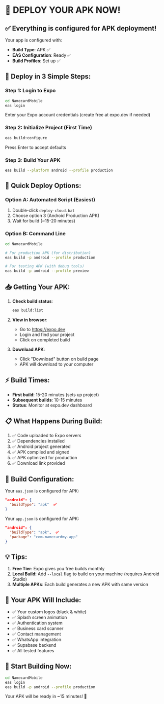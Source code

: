 # 🚀 DEPLOY YOUR APK NOW!

## ✅ Everything is configured for APK deployment!

Your app is configured with:
- **Build Type**: APK ✅
- **EAS Configuration**: Ready ✅
- **Build Profiles**: Set up ✅

## 📱 Deploy in 3 Simple Steps:

### Step 1: Login to Expo
```bash
cd NamecardMobile
eas login
```
Enter your Expo account credentials (create free at expo.dev if needed)

### Step 2: Initialize Project (First Time)
```bash
eas build:configure
```
Press Enter to accept defaults

### Step 3: Build Your APK
```bash
eas build --platform android --profile production
```

## 🎯 Quick Deploy Options:

### Option A: Automated Script (Easiest)
1. Double-click `deploy-cloud.bat`
2. Choose option 3 (Android Production APK)
3. Wait for build (~15-20 minutes)

### Option B: Command Line
```bash
cd NamecardMobile

# For production APK (for distribution)
eas build -p android --profile production

# For testing APK (with debug tools)
eas build -p android --profile preview
```

## 📥 Getting Your APK:

1. **Check build status**:
   ```bash
   eas build:list
   ```

2. **View in browser**:
   - Go to https://expo.dev
   - Login and find your project
   - Click on completed build

3. **Download APK**:
   - Click "Download" button on build page
   - APK will download to your computer

## ⚡ Build Times:
- **First build**: 15-20 minutes (sets up project)
- **Subsequent builds**: 10-15 minutes
- **Status**: Monitor at expo.dev dashboard

## 📋 What Happens During Build:

1. ✅ Code uploaded to Expo servers
2. ✅ Dependencies installed
3. ✅ Android project generated
4. ✅ APK compiled and signed
5. ✅ APK optimized for production
6. ✅ Download link provided

## 🔑 Build Configuration:

Your `eas.json` is configured for APK:
```json
"android": {
  "buildType": "apk"  ✅
}
```

Your `app.json` is configured for APK:
```json
"android": {
  "buildType": "apk",  ✅
  "package": "com.namecardmy.app"
}
```

## 💡 Tips:

1. **Free Tier**: Expo gives you free builds monthly
2. **Local Build**: Add `--local` flag to build on your machine (requires Android Studio)
3. **Multiple APKs**: Each build generates a new APK with same version

## 🎉 Your APK Will Include:

- ✅ Your custom logos (black & white)
- ✅ Splash screen animation
- ✅ Authentication system
- ✅ Business card scanner
- ✅ Contact management
- ✅ WhatsApp integration
- ✅ Supabase backend
- ✅ All tested features

## 🚦 Start Building Now:

```bash
cd NamecardMobile
eas login
eas build -p android --profile production
```

Your APK will be ready in ~15 minutes! 🎊